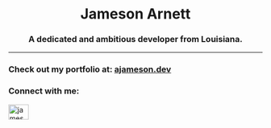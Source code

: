 <h1 align="center">Jameson Arnett</h1>
<h3 align="center">A dedicated and ambitious developer from Louisiana.<br/>
<hr>

<h3>Check out my portfolio at: <a href="http://ajameson.dev">ajameson.dev</a></h3>


<h3 align="left">Connect with me:</h3>
<p align="left">
<a href="https://linkedin.com/in/jameson-arnett-22a2a2109" target="blank"><img align="center" src="https://raw.githubusercontent.com/rahuldkjain/github-profile-readme-generator/master/src/images/icons/Social/linked-in-alt.svg" alt="jameson-arnett-22a2a2109" height="30" width="40" /></a>
</p>


